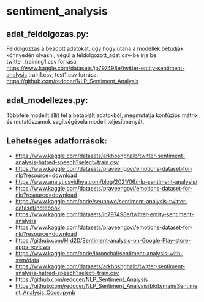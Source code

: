 # sentiment_analysis

## adat_feldolgozas.py:
Feldolgozzas a beadott adatokat, úgy hogy utána a modellek betudják könnyedén olvasni, végül a feldolgozott_adat.csv-be írja be.
twitter_training1.csv forrása: https://www.kaggle.com/datasets/jp797498e/twitter-entity-sentiment-analysis
train1.csv, test1.csv forrása: https://github.com/redocer/NLP_Sentiment_Analysis

## adat_modellezes.py:
Többféle modellt állít fel a betáplált adatokból, megmutatja konfúziós mátrix és mutatószámok segítségévela modell teljesítményét.

## Lehetséges adatforrások:

- https://www.kaggle.com/datasets/arkhoshghalb/twitter-sentiment-analysis-hatred-speech?select=train.csv
- https://www.kaggle.com/datasets/praveengovi/emotions-dataset-for-nlp?resource=download
- https://www.analyticsvidhya.com/blog/2021/06/nlp-sentiment-analysis/
- https://www.kaggle.com/datasets/praveengovi/emotions-dataset-for-nlp?resource=download
- https://www.kaggle.com/code/seunowo/sentiment-analysis-twitter-dataset/notebook
- https://www.kaggle.com/datasets/jp797498e/twitter-entity-sentiment-analysis
- https://www.kaggle.com/datasets/praveengovi/emotions-dataset-for-nlp?resource=download
- https://github.com/Hrd2D/Sentiment-analysis-on-Google-Play-store-apps-reviews
- https://www.kaggle.com/code/lbronchal/sentiment-analysis-with-svm/data
- https://www.kaggle.com/datasets/arkhoshghalb/twitter-sentiment-analysis-hatred-speech?select=train.csv
- https://github.com/redocer/NLP_Sentiment_Analysis
- https://github.com/redocer/NLP_Sentiment_Analysis/blob/main/Sentiment_Analysis_Code.ipynb
